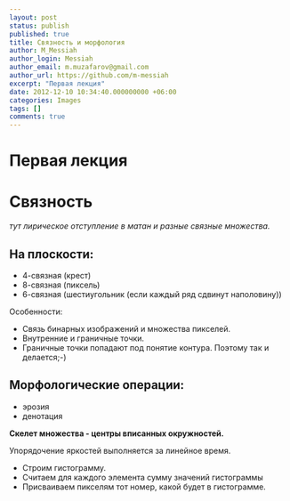 ```yaml
---
layout: post
status: publish
published: true
title: Связность и морфология
author: M_Messiah
author_login: Messiah
author_email: m.muzafarov@gmail.com
author_url: https://github.com/m-messiah
excerpt: "Первая лекция"
date: 2012-12-10 10:34:40.000000000 +06:00
categories: Images
tags: []
comments: true
---
```

# Первая лекция #

# Связность #

*тут лирическое отступление в матан и разные связные множества.*

## На плоскости: ##

+	4-связная (крест)
+	8-связная (пиксель)
+	6-связная (шестиугольник (если каждый ряд сдвинут наполовину))

Особенности:

-	Связь бинарных изображений и множества пикселей.
-	Внутренние и граничные точки.
-	Граничные точки попадают под понятие контура. Поэтому так и делается;-)

## Морфологические операции: ##

+	эрозия
+	денотация

**Скелет множества - центры вписанных окружностей.**

Упорядочение яркостей выполняется за линейное время.

+	Строим гистограмму.
+	Считаем для каждого элемента сумму значений гистограммы
+	Присваиваем пикселям тот номер, какой будет в гистограмме.
